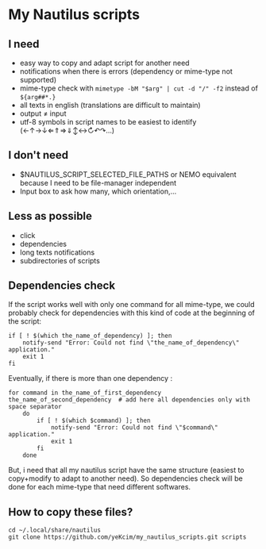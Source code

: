 # My Nautilus scripts

## I need

* easy way to copy and adapt script for another need
* notifications when there is errors (dependency or mime-type not supported)
* mime-type check with `mimetype -bM "$arg" | cut -d "/" -f2` instead of `${arg##*.}`
* all texts in english (translations are difficult to maintain)
* output ≠ input
* utf-8 symbols in script names to be easiest to identify (←↑→↓⇐⇑⇒⇓↕↔↻↶↷…)

## I don't need

* $NAUTILUS_SCRIPT_SELECTED_FILE_PATHS or NEMO equivalent because I need to be file-manager independent
* Input box to ask how many, which orientation,…

## Less as possible

* click
* dependencies
* long texts notifications
* subdirectories of scripts

## Dependencies check

If the script works well with only one command for all mime-type, we could probably check for dependencies with this kind of code at the beginning of the script:

    if [ ! $(which the_name_of_dependency) ]; then
        notify-send "Error: Could not find \"the_name_of_dependency\" application."
        exit 1
	fi

Eventually, if there is more than one dependency :

    for command in the_name_of_first_dependency the_name_of_second_dependency  # add here all dependencies only with space separator
        do
            if [ ! $(which $command) ]; then
                notify-send "Error: Could not find \"$command\" application."
                exit 1
            fi
        done

But, i need that all my nautilus script have the same structure (easiest to copy+modify to adapt to another need). So dependencies check will be done for each mime-type that need different softwares.

## How to copy these files?
    cd ~/.local/share/nautilus
    git clone https://github.com/yeKcim/my_nautilus_scripts.git scripts
